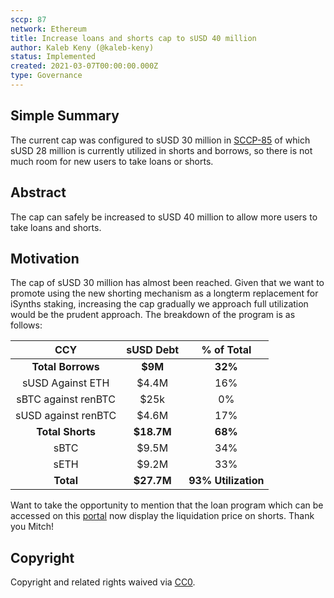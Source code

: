 ```yaml
---
sccp: 87
network: Ethereum
title: Increase loans and shorts cap to sUSD 40 million
author: Kaleb Keny (@kaleb-keny)
status: Implemented
created: 2021-03-07T00:00:00.000Z
type: Governance
---
```


<!--You can leave these HTML comments in your merged SCCP and delete the visible duplicate text guides, they will not appear and may be helpful to refer to if you edit it again. This is the suggested template for new SCCPs. Note that an SCCP number will be assigned by an editor. When opening a pull request to submit your SCCP, please use an abbreviated title in the filename, `sccp-draft_title_abbrev.md`. The title should be 44 characters or less.-->

## Simple Summary

<!--"If you can't explain it simply, you don't understand it well enough." Provide a simplified and layman-accessible explanation of the SCCP.-->

The current cap was configured to sUSD 30 million in [SCCP-85](https://sips.synthetix.io/SCCP/sccp-85) of which sUSD 28 million is currently utilized in shorts and borrows, so there is not much room for new users to take loans or shorts.

## Abstract

<!--A short (~200 word) description of the variable change proposed.-->

The cap can safely be increased to sUSD 40 million to allow more users to take loans and shorts.

## Motivation

<!--The motivation is critical for SCCPs that want to update variables within Synthetix. It should clearly explain why the existing variable is not incentive aligned. SCCP submissions without sufficient motivation may be rejected outright.-->

The cap of sUSD 30 million has almost been reached. Given that we want to promote using the new shorting mechanism as a longterm replacement for iSynths staking, increasing the cap gradually we approach full utilization would be the prudent approach.
The breakdown of the program is as follows:

|         CCY         | sUSD Debt  |     % of Total      |
| :-----------------: | :--------: | :-----------------: |
|  **Total Borrows**  |  **$9M**   |       **32%**       |
|  sUSD Against ETH   |   $4.4M    |         16%         |
| sBTC against renBTC |    $25k    |         0%          |
| sUSD against renBTC |   $4.6M    |         17%         |
|  **Total Shorts**   | **$18.7M** |       **68%**       |
|        sBTC         |   $9.5M    |         34%         |
|        sETH         |   $9.2M    |         33%         |
|      **Total**      | **$27.7M** | **93% Utilization** |

Want to take the opportunity to mention that the loan program which can be accessed on this [portal](https://synthetix.surge.sh/) now display the liquidation price on shorts. Thank you Mitch!

## Copyright

Copyright and related rights waived via [CC0](https://creativecommons.org/publicdomain/zero/1.0/).
